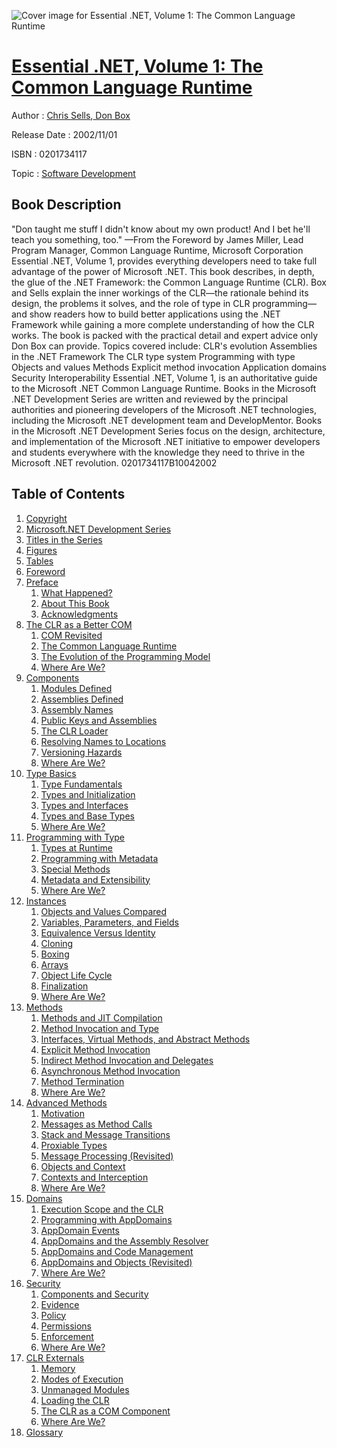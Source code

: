 ![Cover image for Essential .NET, Volume 1: The Common Language Runtime](https://imgdetail.ebookreading.net/cover/cover/software_development/EB0201734117.jpg)

[Essential .NET, Volume 1: The Common Language Runtime](https://ebookreading.net/view/book/Essential+.NET%2C+Volume+1%3A+The+Common+Language+Runtime-EB0201734117_1.html "Essential .NET, Volume 1: The Common Language Runtime")
====================================================================================================================

Author : [Chris Sells](https://ebookreading.net/search/author/Chris+Sells),[ Don Box](https://ebookreading.net/search/author/+Don+Box)

Release Date : 2002/11/01

ISBN : 0201734117

Topic : [Software Development](https://ebookreading.net/search/category/software-development)

Book Description
-----------------

"Don taught me stuff I didn't know about my own product! And I bet he'll teach you something, too." —From the Foreword by James Miller, Lead Program Manager, Common Language Runtime, Microsoft Corporation
Essential .NET, Volume 1, provides everything developers need to take full advantage of the power of Microsoft .NET. This book describes, in depth, the glue of the .NET Framework: the Common Language Runtime (CLR). Box and Sells explain the inner workings of the CLR—the rationale behind its design, the problems it solves, and the role of type in CLR programming—and show readers how to build better applications using the .NET Framework while gaining a more complete understanding of how the CLR works.
The book is packed with the practical detail and expert advice only Don Box can provide. Topics covered include:
CLR's evolution
Assemblies in the .NET Framework
The CLR type system
Programming with type
Objects and values
Methods
Explicit method invocation
Application domains
Security
Interoperability
Essential .NET, Volume 1, is an authoritative guide to the Microsoft .NET Common Language Runtime.
Books in the Microsoft .NET Development Series are written and reviewed by the principal authorities and pioneering developers of the Microsoft .NET technologies, including the Microsoft .NET development team and DevelopMentor. Books in the Microsoft .NET Development Series focus on the design, architecture, and implementation of the Microsoft .NET initiative to empower developers and students everywhere with the knowledge they need to thrive in the Microsoft .NET revolution.
 0201734117B10042002
              
Table of Contents
-----------------

1. [Copyright](https://ebookreading.net/view/book/Essential+.NET%2C+Volume+1%3A+The+Common+Language+Runtime-EB0201734117_1.html)
1. [Microsoft.NET Development Series](https://ebookreading.net/view/book/Essential+.NET%2C+Volume+1%3A+The+Common+Language+Runtime-EB0201734117_2.html)
1. [Titles in the Series](https://ebookreading.net/view/book/Essential+.NET%2C+Volume+1%3A+The+Common+Language+Runtime-EB0201734117_3.html)
1. [Figures](https://ebookreading.net/view/book/Essential+.NET%2C+Volume+1%3A+The+Common+Language+Runtime-EB0201734117_4.html)
1. [Tables](https://ebookreading.net/view/book/Essential+.NET%2C+Volume+1%3A+The+Common+Language+Runtime-EB0201734117_5.html)
1. [Foreword](https://ebookreading.net/view/book/Essential+.NET%2C+Volume+1%3A+The+Common+Language+Runtime-EB0201734117_6.html)
1. [Preface](https://ebookreading.net/view/book/Essential+.NET%2C+Volume+1%3A+The+Common+Language+Runtime-EB0201734117_7.html)
    1. [What Happened?](https://ebookreading.net/view/book/Essential+.NET%2C+Volume+1%3A+The+Common+Language+Runtime-EB0201734117_8.html)
    1. [About This Book](https://ebookreading.net/view/book/Essential+.NET%2C+Volume+1%3A+The+Common+Language+Runtime-EB0201734117_9.html)
    1. [Acknowledgments](https://ebookreading.net/view/book/Essential+.NET%2C+Volume+1%3A+The+Common+Language+Runtime-EB0201734117_10.html)
1. [The CLR as a Better COM](https://ebookreading.net/view/book/Essential+.NET%2C+Volume+1%3A+The+Common+Language+Runtime-EB0201734117_11.html)
    1. [COM Revisited](https://ebookreading.net/view/book/Essential+.NET%2C+Volume+1%3A+The+Common+Language+Runtime-EB0201734117_12.html)
    1. [The Common Language Runtime](https://ebookreading.net/view/book/Essential+.NET%2C+Volume+1%3A+The+Common+Language+Runtime-EB0201734117_13.html)
    1. [The Evolution of the Programming Model](https://ebookreading.net/view/book/Essential+.NET%2C+Volume+1%3A+The+Common+Language+Runtime-EB0201734117_14.html)
    1. [Where Are We?](https://ebookreading.net/view/book/Essential+.NET%2C+Volume+1%3A+The+Common+Language+Runtime-EB0201734117_15.html)
1. [Components](https://ebookreading.net/view/book/Essential+.NET%2C+Volume+1%3A+The+Common+Language+Runtime-EB0201734117_16.html)
    1. [Modules Defined](https://ebookreading.net/view/book/Essential+.NET%2C+Volume+1%3A+The+Common+Language+Runtime-EB0201734117_17.html)
    1. [Assemblies Defined](https://ebookreading.net/view/book/Essential+.NET%2C+Volume+1%3A+The+Common+Language+Runtime-EB0201734117_18.html)
    1. [Assembly Names](https://ebookreading.net/view/book/Essential+.NET%2C+Volume+1%3A+The+Common+Language+Runtime-EB0201734117_19.html)
    1. [Public Keys and Assemblies](https://ebookreading.net/view/book/Essential+.NET%2C+Volume+1%3A+The+Common+Language+Runtime-EB0201734117_20.html)
    1. [The CLR Loader](https://ebookreading.net/view/book/Essential+.NET%2C+Volume+1%3A+The+Common+Language+Runtime-EB0201734117_21.html)
    1. [Resolving Names to Locations](https://ebookreading.net/view/book/Essential+.NET%2C+Volume+1%3A+The+Common+Language+Runtime-EB0201734117_22.html)
    1. [Versioning Hazards](https://ebookreading.net/view/book/Essential+.NET%2C+Volume+1%3A+The+Common+Language+Runtime-EB0201734117_23.html)
    1. [Where Are We?](https://ebookreading.net/view/book/Essential+.NET%2C+Volume+1%3A+The+Common+Language+Runtime-EB0201734117_24.html)
1. [Type Basics](https://ebookreading.net/view/book/Essential+.NET%2C+Volume+1%3A+The+Common+Language+Runtime-EB0201734117_25.html)
    1. [Type Fundamentals](https://ebookreading.net/view/book/Essential+.NET%2C+Volume+1%3A+The+Common+Language+Runtime-EB0201734117_26.html)
    1. [Types and Initialization](https://ebookreading.net/view/book/Essential+.NET%2C+Volume+1%3A+The+Common+Language+Runtime-EB0201734117_27.html)
    1. [Types and Interfaces](https://ebookreading.net/view/book/Essential+.NET%2C+Volume+1%3A+The+Common+Language+Runtime-EB0201734117_28.html)
    1. [Types and Base Types](https://ebookreading.net/view/book/Essential+.NET%2C+Volume+1%3A+The+Common+Language+Runtime-EB0201734117_29.html)
    1. [Where Are We?](https://ebookreading.net/view/book/Essential+.NET%2C+Volume+1%3A+The+Common+Language+Runtime-EB0201734117_30.html)
1. [Programming with Type](https://ebookreading.net/view/book/Essential+.NET%2C+Volume+1%3A+The+Common+Language+Runtime-EB0201734117_31.html)
    1. [Types at Runtime](https://ebookreading.net/view/book/Essential+.NET%2C+Volume+1%3A+The+Common+Language+Runtime-EB0201734117_32.html)
    1. [Programming with Metadata](https://ebookreading.net/view/book/Essential+.NET%2C+Volume+1%3A+The+Common+Language+Runtime-EB0201734117_33.html)
    1. [Special Methods](https://ebookreading.net/view/book/Essential+.NET%2C+Volume+1%3A+The+Common+Language+Runtime-EB0201734117_34.html)
    1. [Metadata and Extensibility](https://ebookreading.net/view/book/Essential+.NET%2C+Volume+1%3A+The+Common+Language+Runtime-EB0201734117_35.html)
    1. [Where Are We?](https://ebookreading.net/view/book/Essential+.NET%2C+Volume+1%3A+The+Common+Language+Runtime-EB0201734117_36.html)
1. [Instances](https://ebookreading.net/view/book/Essential+.NET%2C+Volume+1%3A+The+Common+Language+Runtime-EB0201734117_37.html)
    1. [Objects and Values Compared](https://ebookreading.net/view/book/Essential+.NET%2C+Volume+1%3A+The+Common+Language+Runtime-EB0201734117_38.html)
    1. [Variables, Parameters, and Fields](https://ebookreading.net/view/book/Essential+.NET%2C+Volume+1%3A+The+Common+Language+Runtime-EB0201734117_39.html)
    1. [Equivalence Versus Identity](https://ebookreading.net/view/book/Essential+.NET%2C+Volume+1%3A+The+Common+Language+Runtime-EB0201734117_40.html)
    1. [Cloning](https://ebookreading.net/view/book/Essential+.NET%2C+Volume+1%3A+The+Common+Language+Runtime-EB0201734117_41.html)
    1. [Boxing](https://ebookreading.net/view/book/Essential+.NET%2C+Volume+1%3A+The+Common+Language+Runtime-EB0201734117_42.html)
    1. [Arrays](https://ebookreading.net/view/book/Essential+.NET%2C+Volume+1%3A+The+Common+Language+Runtime-EB0201734117_43.html)
    1. [Object Life Cycle](https://ebookreading.net/view/book/Essential+.NET%2C+Volume+1%3A+The+Common+Language+Runtime-EB0201734117_44.html)
    1. [Finalization](https://ebookreading.net/view/book/Essential+.NET%2C+Volume+1%3A+The+Common+Language+Runtime-EB0201734117_45.html)
    1. [Where Are We?](https://ebookreading.net/view/book/Essential+.NET%2C+Volume+1%3A+The+Common+Language+Runtime-EB0201734117_46.html)
1. [Methods](https://ebookreading.net/view/book/Essential+.NET%2C+Volume+1%3A+The+Common+Language+Runtime-EB0201734117_47.html)
    1. [Methods and JIT Compilation](https://ebookreading.net/view/book/Essential+.NET%2C+Volume+1%3A+The+Common+Language+Runtime-EB0201734117_48.html)
    1. [Method Invocation and Type](https://ebookreading.net/view/book/Essential+.NET%2C+Volume+1%3A+The+Common+Language+Runtime-EB0201734117_49.html)
    1. [Interfaces, Virtual Methods, and Abstract Methods](https://ebookreading.net/view/book/Essential+.NET%2C+Volume+1%3A+The+Common+Language+Runtime-EB0201734117_50.html)
    1. [Explicit Method Invocation](https://ebookreading.net/view/book/Essential+.NET%2C+Volume+1%3A+The+Common+Language+Runtime-EB0201734117_51.html)
    1. [Indirect Method Invocation and Delegates](https://ebookreading.net/view/book/Essential+.NET%2C+Volume+1%3A+The+Common+Language+Runtime-EB0201734117_52.html)
    1. [Asynchronous Method Invocation](https://ebookreading.net/view/book/Essential+.NET%2C+Volume+1%3A+The+Common+Language+Runtime-EB0201734117_53.html)
    1. [Method Termination](https://ebookreading.net/view/book/Essential+.NET%2C+Volume+1%3A+The+Common+Language+Runtime-EB0201734117_54.html)
    1. [Where Are We?](https://ebookreading.net/view/book/Essential+.NET%2C+Volume+1%3A+The+Common+Language+Runtime-EB0201734117_55.html)
1. [Advanced Methods](https://ebookreading.net/view/book/Essential+.NET%2C+Volume+1%3A+The+Common+Language+Runtime-EB0201734117_56.html)
    1. [Motivation](https://ebookreading.net/view/book/Essential+.NET%2C+Volume+1%3A+The+Common+Language+Runtime-EB0201734117_57.html)
    1. [Messages as Method Calls](https://ebookreading.net/view/book/Essential+.NET%2C+Volume+1%3A+The+Common+Language+Runtime-EB0201734117_58.html)
    1. [Stack and Message Transitions](https://ebookreading.net/view/book/Essential+.NET%2C+Volume+1%3A+The+Common+Language+Runtime-EB0201734117_59.html)
    1. [Proxiable Types](https://ebookreading.net/view/book/Essential+.NET%2C+Volume+1%3A+The+Common+Language+Runtime-EB0201734117_60.html)
    1. [Message Processing (Revisited)](https://ebookreading.net/view/book/Essential+.NET%2C+Volume+1%3A+The+Common+Language+Runtime-EB0201734117_61.html)
    1. [Objects and Context](https://ebookreading.net/view/book/Essential+.NET%2C+Volume+1%3A+The+Common+Language+Runtime-EB0201734117_62.html)
    1. [Contexts and Interception](https://ebookreading.net/view/book/Essential+.NET%2C+Volume+1%3A+The+Common+Language+Runtime-EB0201734117_63.html)
    1. [Where Are We?](https://ebookreading.net/view/book/Essential+.NET%2C+Volume+1%3A+The+Common+Language+Runtime-EB0201734117_64.html)
1. [Domains](https://ebookreading.net/view/book/Essential+.NET%2C+Volume+1%3A+The+Common+Language+Runtime-EB0201734117_65.html)
    1. [Execution Scope and the CLR](https://ebookreading.net/view/book/Essential+.NET%2C+Volume+1%3A+The+Common+Language+Runtime-EB0201734117_66.html)
    1. [Programming with AppDomains](https://ebookreading.net/view/book/Essential+.NET%2C+Volume+1%3A+The+Common+Language+Runtime-EB0201734117_67.html)
    1. [AppDomain Events](https://ebookreading.net/view/book/Essential+.NET%2C+Volume+1%3A+The+Common+Language+Runtime-EB0201734117_68.html)
    1. [AppDomains and the Assembly Resolver](https://ebookreading.net/view/book/Essential+.NET%2C+Volume+1%3A+The+Common+Language+Runtime-EB0201734117_69.html)
    1. [AppDomains and Code Management](https://ebookreading.net/view/book/Essential+.NET%2C+Volume+1%3A+The+Common+Language+Runtime-EB0201734117_70.html)
    1. [AppDomains and Objects (Revisited)](https://ebookreading.net/view/book/Essential+.NET%2C+Volume+1%3A+The+Common+Language+Runtime-EB0201734117_71.html)
    1. [Where Are We?](https://ebookreading.net/view/book/Essential+.NET%2C+Volume+1%3A+The+Common+Language+Runtime-EB0201734117_72.html)
1. [Security](https://ebookreading.net/view/book/Essential+.NET%2C+Volume+1%3A+The+Common+Language+Runtime-EB0201734117_73.html)
    1. [Components and Security](https://ebookreading.net/view/book/Essential+.NET%2C+Volume+1%3A+The+Common+Language+Runtime-EB0201734117_74.html)
    1. [Evidence](https://ebookreading.net/view/book/Essential+.NET%2C+Volume+1%3A+The+Common+Language+Runtime-EB0201734117_75.html)
    1. [Policy](https://ebookreading.net/view/book/Essential+.NET%2C+Volume+1%3A+The+Common+Language+Runtime-EB0201734117_76.html)
    1. [Permissions](https://ebookreading.net/view/book/Essential+.NET%2C+Volume+1%3A+The+Common+Language+Runtime-EB0201734117_77.html)
    1. [Enforcement](https://ebookreading.net/view/book/Essential+.NET%2C+Volume+1%3A+The+Common+Language+Runtime-EB0201734117_78.html)
    1. [Where Are We?](https://ebookreading.net/view/book/Essential+.NET%2C+Volume+1%3A+The+Common+Language+Runtime-EB0201734117_79.html)
1. [CLR Externals](https://ebookreading.net/view/book/Essential+.NET%2C+Volume+1%3A+The+Common+Language+Runtime-EB0201734117_80.html)
    1. [Memory](https://ebookreading.net/view/book/Essential+.NET%2C+Volume+1%3A+The+Common+Language+Runtime-EB0201734117_81.html)
    1. [Modes of Execution](https://ebookreading.net/view/book/Essential+.NET%2C+Volume+1%3A+The+Common+Language+Runtime-EB0201734117_82.html)
    1. [Unmanaged Modules](https://ebookreading.net/view/book/Essential+.NET%2C+Volume+1%3A+The+Common+Language+Runtime-EB0201734117_83.html)
    1. [Loading the CLR](https://ebookreading.net/view/book/Essential+.NET%2C+Volume+1%3A+The+Common+Language+Runtime-EB0201734117_84.html)
    1. [The CLR as a COM Component](https://ebookreading.net/view/book/Essential+.NET%2C+Volume+1%3A+The+Common+Language+Runtime-EB0201734117_85.html)
    1. [Where Are We?](https://ebookreading.net/view/book/Essential+.NET%2C+Volume+1%3A+The+Common+Language+Runtime-EB0201734117_86.html)
1. [Glossary](https://ebookreading.net/view/book/Essential+.NET%2C+Volume+1%3A+The+Common+Language+Runtime-EB0201734117_87.html)
